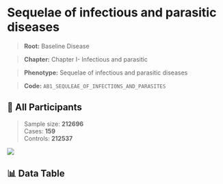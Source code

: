 # Sequelae of infectious and parasitic diseases

> **Root:** Baseline Disease  

> **Chapter:** Chapter I- Infectious and parasitic  

> **Phenotype:** Sequelae of infectious and parasitic diseases  

> **Code:** `AB1_SEQULEAE_OF_INFECTIONS_AND_PARASITES`

## 🧪 All Participants  
> Sample size: **212696**  
> Cases: **159**  
> Controls: **212537**
<img src="/Sensitive/Figures/ALL/Incidence/AB1_SEQULEAE_OF_INFECTIONS_AND_PARASITES.png"/>

## 📊 Data Table
<CsvTableMRF src="/Sensitive/Data/ALL/Incidence/COX_AB1_SEQULEAE_OF_INFECTIONS_AND_PARASITES.csv"/>

